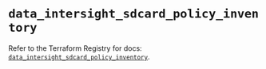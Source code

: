 # `data_intersight_sdcard_policy_inventory`

Refer to the Terraform Registry for docs: [`data_intersight_sdcard_policy_inventory`](https://registry.terraform.io/providers/ciscodevnet/intersight/1.0.71/docs/data-sources/sdcard_policy_inventory).
